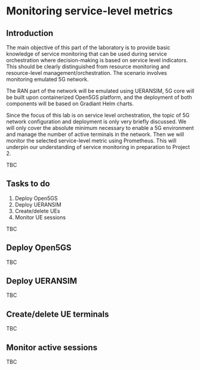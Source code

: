 # Monitoring service-level metrics
## Introduction
The main objective of this part of the laboratory is to provide basic knowledge of service monitoring that can be used during service orchestration where decision-making is based on service level indicators. This should be clearly distinguished from resource monitoring and resource-level management/orchestration. The scenario involves monitoring emulated 5G network.

The RAN part of the network will be emulated using UERANSIM, 5G core will be built upon containerized Open5GS platform, and the deployment of both components will be based on Gradiant Helm charts.

Since the focus of this lab is on service level orchestration, the topic of 5G network configuration and deployment is only very briefly discussed. We will only cover the absolute minimum necessary to enable a 5G environment and manage the number of active terminals in the network. Then we will monitor the selected service-level metric using Prometheus. This will underpin our understanding of service monitoring in preparation to Project 2.

TBC

## Tasks to do
1. Deploy Open5GS
2. Deploy UERANSIM
3. Create/delete UEs
4. Monitor UE sessions

TBC

## Deploy Open5GS
TBC

## Deploy UERANSIM
TBC

## Create/delete UE terminals
TBC

## Monitor active sessions
TBC
